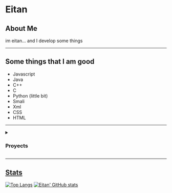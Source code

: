 <div class="eitan"><h1>Eitan</h1></div>

## About Me <br>
im eitan... and I develop some things

<hr>

## Some things that I am good
- Javascript
- Java
- C++
- C
- Python (little bit)
- Smali
- Xml
- CSS
- HTML

<hr>

<details>
<summary><h3>Proyects</h3></summary>
  
<p align="left"><a href="https://github.com/eitanmdk/nitro-sniper"> <img src="https://github-readme-stats.vercel.app/api/pin/?username=eitanmdk&repo=nitro-sniper&theme=dark" />
<p align="left"><a href="https://github.com/eitanmdk/Random-Dash-Demonlist"> <img src="https://github-readme-stats.vercel.app/api/pin/?username=eitanmdk&repo=Random-Dash-Demonlist&theme=dark" /> 
<p align="left"><a href="https://github.com/eitanmdk/GDPS-Editor"> <img src="https://github-readme-stats.vercel.app/api/pin/?username=eitanmdk&repo=GDPS-Editor&theme=dark" /> 


</details>

<hr>

## Stats
[![Top Langs](https://github-readme-stats.vercel.app/api/top-langs/?username=eitanmdk&show_icons=true&theme=dark)](https://github.com/anuraghazra/github-readme-stats)
[![Eitan' GitHub stats](https://github-readme-stats.vercel.app/api?username=eitanmdk&show_icons=true&theme=dark)](https://github.com/anuraghazra/github-readme-stats)
